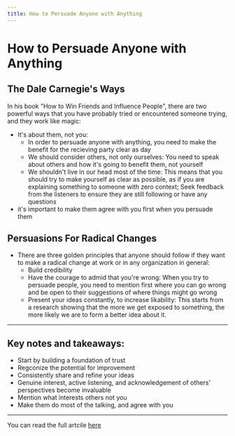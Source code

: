 ```yaml
---
title: How to Persuade Anyone with Anything
---
```


# How to Persuade Anyone with Anything

## The Dale Carnegie's Ways
In his book "How to Win Friends and Influence People", there are two powerful ways that you have probably tried or encountered someone trying, and they work like magic: 
- It's about them, not you: 
    * In order to persuade anyone with anything, you need to make the benefit for the recieving party clear as day
    * We should consider others, not only ourselves: You need to speak about others and how it's going to benefit them, not yourself
    * We shouldn't live in our head most of the time: This means that you should try to make yourself as clear as possible, as if you are explaining something to someone with zero context; Seek feedback from the listeners to ensure they are still following or have any questions
- it's important to make them agree with you first when you persuade them

## Persuasions For Radical Changes
- There are three golden principles that anyone should follow if they want to make a radical change at work or in any organization in general:
    * Build credibility
    * Have the courage to admid that you're wrong: When you try to persuade people, you need to mention first where you can go wrong and be open to their suggestions of where things might go wrong
    * Present your ideas constantly, to increase likability: This starts from a research showing that the more we get exposed to something, the more likely we are to form a better idea about it. 

---

## Key notes and takeaways:
- Start by building a foundation of trust
- Regconize the potential for improvement
- Consistently share and refine your ideas
- Genuine interest, active listening, and acknowledgement of others' perspectives become invaluable
- Mention what interests others not you
- Make them do most of the talking, and agree with you 

---

You can read the full artcile [here](https://booksmixture.substack.com/p/how-to-deal-with-people-persuation?utm_source=profile&utm_medium=reader2)
